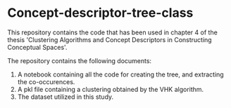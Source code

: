 # Concept-descriptor-tree-class
This repository contains the code that has been used in chapter 4 of the thesis 'Clustering Algorithms and Concept Descriptors in Constructing Conceptual Spaces'. 

The repository contains the following documents:

1. A notebook containing all the code for creating the tree, and extracting the co-occurences.
2. A pkl file containing a clustering obtained by the VHK algorithm.
3. The dataset utilized in this study.
